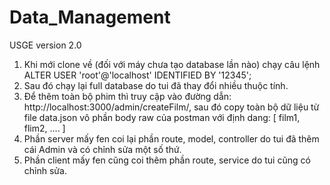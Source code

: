 # Data_Management
USGE version 2.0
1. Khi mới clone về (đối với máy chưa tạo database lần nào) chạy câu lệnh ALTER USER 'root'@'localhost' IDENTIFIED BY '12345';
2. Sau đó chạy lại full database do tui đã thay đổi nhiều thuộc tính.
3. Để thêm toàn bộ phim thì truy cập vào đường dẫn: http://localhost:3000/admin/createFilm/, sau đó copy toàn bộ dữ liệu từ file data.json vô phần body raw của postman với định dang:
	[
		film1,
		flim2,
		.... 
	]
4. Phần server mấy fen coi lại phần route, model, controller do tui đã thêm cái Admin và có chỉnh sửa một số thứ.
5. Phần client mấy fen cũng coi thêm phần route, service do tui cũng có chỉnh sửa.
